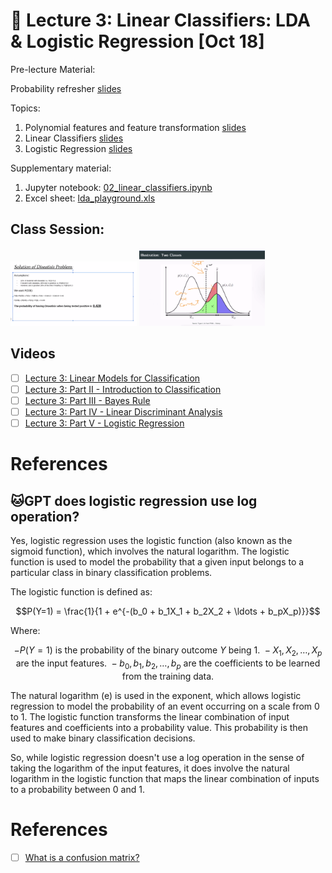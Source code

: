 # &#x1F4D1;  Lecture 3: Linear Classifiers: LDA & Logistic Regression [Oct 18]

Pre-lecture Material:

Probability refresher [slides](content/02_Probability.pdf)

Topics:

1. Polynomial features and feature transformation [slides](content/03_Polynomial.pdf)
1. Linear Classifiers [slides](content/03_Classification.pdf) 
1. Logistic Regression [slides](content/03_Logistic_regression.pdf)

Supplementary material:

1. Jupyter notebook: [02_linear_classifiers.ipynb](../../demos/02_linear_classifiers.ipynb)
1. Excel sheet: [lda_playground.xls](lda_playground.xls)

## Class Session:

<img src=images/MALIS_lecture3_solution1.png width=40% height=40% > </img>
<img src=images/MALIS_lecture3_solution2.png width=40% height=40% > </img>


## Videos

- [ ] [Lecture 3: Linear Models for Classification](https://mediaserver.eurecom.fr/videos/miris-box-54b2038de454-20211022-133628-8cba)
- [ ] [Lecture 3: Part II - Introduction to Classification](https://mediaserver.eurecom.fr/videos/lecture-3-part-ii-introduction-to-classification/)
- [ ] [Lecture 3: Part III - Bayes Rule](https://mediaserver.eurecom.fr/videos/lecture-3-part-iii-bayes-rule/)
- [ ] [Lecture 3: Part IV - Linear Discriminant Analysis](https://mediaserver.eurecom.fr/videos/lecture-3-part-iv-linear-discriminant-analysis_iksyk69c/)
- [ ] [Lecture 3: Part V - Logistic Regression](https://mediaserver.eurecom.fr/videos/lecture-3-part-v-logistic-regression/)

# References

## :cat:GPT does logistic regression use log operation?

Yes, logistic regression uses the logistic function (also known as the sigmoid function), which involves the natural logarithm. The logistic function is used to model the probability that a given input belongs to a particular class in binary classification problems.

The logistic function is defined as:

$$P(Y=1) = \frac{1}{1 + e^{-(b_0 + b_1X_1 + b_2X_2 + \ldots + b_pX_p)}}$$

Where:

```math
- P(Y=1) \text{  is the probability of the binary outcome } Y \text { being 1. }
- X_1, X_2, \ldots, X_p \text { are the input features. }
- b_0, b_1, b_2, \ldots, b_p \text{  are the coefficients to be learned from the training data. }
```

The natural logarithm (e) is used in the exponent, which allows logistic regression to model the probability of an event occurring on a scale from 0 to 1. The logistic function transforms the linear combination of input features and coefficients into a probability value. This probability is then used to make binary classification decisions.

So, while logistic regression doesn't use a log operation in the sense of taking the logarithm of the input features, it does involve the natural logarithm in the logistic function that maps the linear combination of inputs to a probability between 0 and 1.

# References

- [ ] [What is a confusion matrix?](https://medium.com/analytics-vidhya/what-is-a-confusion-matrix-d1c0f8feda5)

